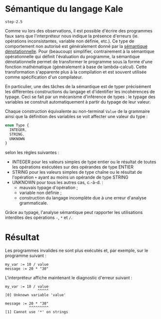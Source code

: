 
# Sémantique du langage Kale

`step-2.5`

Comme vu lors des observations, il est possible d'écrire des programmes faux sans que l'interpréteur nous indique la présence d'erreurs
(ie. opérations inconsistantes, variable non définie, etc.). Ce type de comportement non autorisé est généralement donné
par la [sémantique dénotationnelle](https://en.wikipedia.org/wiki/Denotational_semantics). Pour (beaucoup) simplifier,
contrairement à la sémantique opérationnelle qui définit l'évaluation du programme, la sémantique dénotationnelle permet de
transformer le programme sous la forme d'une fonction mathématique (généralement à base de lambda-calcul). Cette transformation
s'apparente plus à la compilation et est souvent utilisée comme spécification d'un compilateur.  

En particulier, une des tâches de la sémantique est de typer précisément les différentes constructions du langage et
d'identifier les incohérences de typage. Ceci se fait par un mécanisme d'inférence de types : le typage des variables se construit
automatiquement à partir du typage de leur valeur.

Chaque construction équivalente au non-terminal `Value` de la grammaire ainsi que la définition des variables se voit affecter une valeur du type :
```typescript
enum Type {
  INTEGER,
  STRING,
  UNKNOWN
}
```
selon les règles suivantes :
* INTEGER pour les valeurs simples de type entier ou le résultat de toutes les opérations exécutées sur des opérandes de type ENTIER
* STRING  pour les valeurs simples de type chaîne ou le résultat de l'opération `+` ayant au moins un opérande de type STRING
* UNKNOWN pour tous les autres cas, c.-à-d. :
  * mauvais typage d'opération ;
  * variable non définie ;
  * construction du langage incomplète due à une erreur d'analyse grammaticale.

Grâce au typage, l'analyse sémantique peut rapporter les utilisations interdites des opérations `-`, `*` et `/`. 

# Résultat

Les programmes invalides ne sont plus exécutés et, par exemple, sur le programme suivant :
```
my_var := 10 / value
message := 20 * "30"
```

L'interpréteur affiche maintenant le diagnostic d'erreur suivant :
```
my_var := 10 / value
               ^^^^^
[0] Unknown variable 'value'

message := 20 * "30"
           ^^^^^^^^^
[1] Cannot use '*' on strings
```
